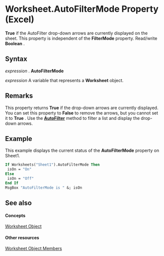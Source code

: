 
# Worksheet.AutoFilterMode Property (Excel)

 **True** if the AutoFilter drop-down arrows are currently displayed on the sheet. This property is independent of the **FilterMode** property. Read/write **Boolean** .


## Syntax

 _expression_ . **AutoFilterMode**

 _expression_ A variable that represents a **Worksheet** object.


## Remarks

This property returns  **True** if the drop-down arrows are currently displayed. You can set this property to **False** to remove the arrows, but you cannot set it to **True** . Use the **[AutoFilter](766f8501-dae7-32a7-9fae-70a87d0a8eba.md)** method to filter a list and display the drop-down arrows.


## Example

This example displays the current status of the  **AutoFilterMode** property on Sheet1.


```vb
If Worksheets("Sheet1").AutoFilterMode Then 
 isOn = "On" 
Else 
 isOn = "Off" 
End If 
MsgBox "AutoFilterMode is " &; isOn
```


## See also


#### Concepts


[Worksheet Object](182b705e-854a-81cc-a4b0-59b942de55ae.md)
#### Other resources


[Worksheet Object Members](f8c1afea-1a1c-f5e4-37e3-52c434c8c157.md)
